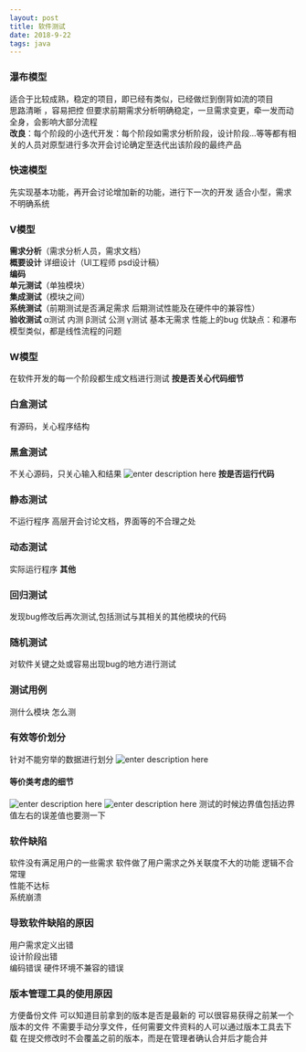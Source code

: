 ```yaml
--- 
layout: post
title: 软件测试
date: 2018-9-22
tags: java
---
```


### **瀑布模型**
适合于比较成熟，稳定的项目，即已经有类似，已经做烂到倒背如流的项目  
思路清晰 ，容易把控   但要求前期需求分析明确稳定，一旦需求变更，牵一发而动全身，会影响大部分流程  
**改良**：每个阶段的小迭代开发：每个阶段如需求分析阶段，设计阶段...等等都有相关的人员对原型进行多次开会讨论确定至迭代出该阶段的最终产品  
### **快速模型**
先实现基本功能，再开会讨论增加新的功能，进行下一次的开发
适合小型，需求不明确系统
### **V模型**
**需求分析**（需求分析人员，需求文档）   
**概要设计** 详细设计（UI工程师 psd设计稿）   
**编码**   
**单元测试**（单独模块）   
**集成测试**（模块之间）   
**系统测试**（前期测试是否满足需求 后期测试性能及在硬件中的兼容性）   
**验收测试** α测试 内测 β测试 公测 γ测试 基本无需求 性能上的bug
优缺点：和瀑布模型类似，都是线性流程的问题
### **W模型**
在软件开发的每一个阶段都生成文档进行测试
**按是否关心代码细节**
### **白盒测试**
有源码，关心程序结构
### **黑盒测试**
不关心源码，只关心输入和结果
![enter description here](https://viabcde.github.io/images/2018-09-22/2018092205.png)
**按是否运行代码**
### **静态测试**
不运行程序 高层开会讨论文档，界面等的不合理之处
### **动态测试**
实际运行程序
**其他**
### **回归测试**
发现bug修改后再次测试,包括测试与其相关的其他模块的代码
### **随机测试**
对软件关键之处或容易出现bug的地方进行测试

### **测试用例**
测什么模块 怎么测

### **有效等价划分**
针对不能穷举的数据进行划分
![enter description here](https://viabcde.github.io/images/2018-09-22/2018092206.png)
#### **等价类考虑的细节**
![enter description
here](https://viabcde.github.io/images/2018-09-22/2018092207.png)
![enter description
here](https://viabcde.github.io/images/2018-09-22/2018092208.png)
测试的时候边界值包括边界值左右的误差值也要测一下
### **软件缺陷**
软件没有满足用户的一些需求
软件做了用户需求之外关联度不大的功能
逻辑不合常理  
性能不达标  
系统崩溃  
### **导致软件缺陷的原因**
用户需求定义出错  
设计阶段出错  
编码错误
硬件环境不兼容的错误  
### **版本管理工具的使用原因**
方便备份文件
可以知道目前拿到的版本是否是最新的
可以很容易获得之前某一个版本的文件
不需要手动分享文件，任何需要文件资料的人可以通过版本工具去下载 
在提交修改时不会覆盖之前的版本，而是在管理者确认合并后才能合并